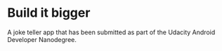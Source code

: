 # Build it bigger
A joke teller app that has been submitted as part of the Udacity Android Developer Nanodegree.